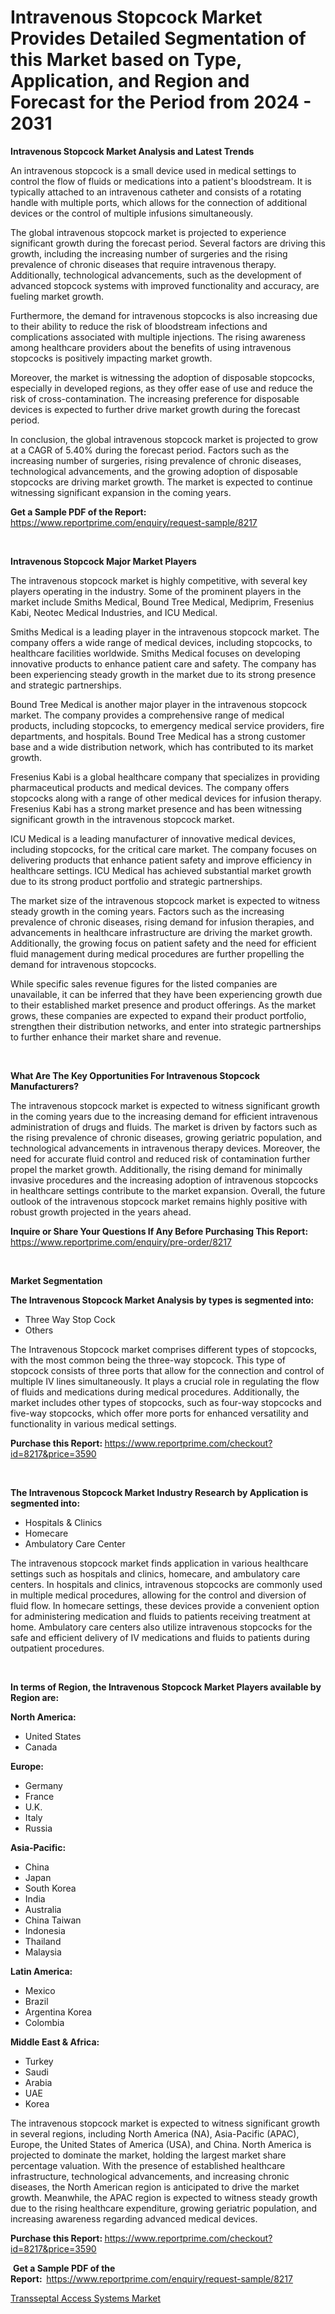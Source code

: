 <p><h1>Intravenous Stopcock Market Provides Detailed Segmentation of this Market based on Type, Application, and Region and Forecast for the Period from 2024 - 2031</h1></p><p><strong>Intravenous Stopcock Market Analysis and Latest Trends</strong></p>
<p><p>An intravenous stopcock is a small device used in medical settings to control the flow of fluids or medications into a patient's bloodstream. It is typically attached to an intravenous catheter and consists of a rotating handle with multiple ports, which allows for the connection of additional devices or the control of multiple infusions simultaneously.</p><p>The global intravenous stopcock market is projected to experience significant growth during the forecast period. Several factors are driving this growth, including the increasing number of surgeries and the rising prevalence of chronic diseases that require intravenous therapy. Additionally, technological advancements, such as the development of advanced stopcock systems with improved functionality and accuracy, are fueling market growth.</p><p>Furthermore, the demand for intravenous stopcocks is also increasing due to their ability to reduce the risk of bloodstream infections and complications associated with multiple injections. The rising awareness among healthcare providers about the benefits of using intravenous stopcocks is positively impacting market growth.</p><p>Moreover, the market is witnessing the adoption of disposable stopcocks, especially in developed regions, as they offer ease of use and reduce the risk of cross-contamination. The increasing preference for disposable devices is expected to further drive market growth during the forecast period.</p><p>In conclusion, the global intravenous stopcock market is projected to grow at a CAGR of 5.40% during the forecast period. Factors such as the increasing number of surgeries, rising prevalence of chronic diseases, technological advancements, and the growing adoption of disposable stopcocks are driving market growth. The market is expected to continue witnessing significant expansion in the coming years.</p></p>
<p><strong>Get a Sample PDF of the Report:&nbsp;</strong> <a href="https://www.reportprime.com/enquiry/request-sample/8217">https://www.reportprime.com/enquiry/request-sample/8217</a></p>
<p>&nbsp;</p>
<p><strong>Intravenous Stopcock Major Market Players</strong></p>
<p><p>The intravenous stopcock market is highly competitive, with several key players operating in the industry. Some of the prominent players in the market include Smiths Medical, Bound Tree Medical, Mediprim, Fresenius Kabi, Neotec Medical Industries, and ICU Medical.</p><p>Smiths Medical is a leading player in the intravenous stopcock market. The company offers a wide range of medical devices, including stopcocks, to healthcare facilities worldwide. Smiths Medical focuses on developing innovative products to enhance patient care and safety. The company has been experiencing steady growth in the market due to its strong presence and strategic partnerships.</p><p>Bound Tree Medical is another major player in the intravenous stopcock market. The company provides a comprehensive range of medical products, including stopcocks, to emergency medical service providers, fire departments, and hospitals. Bound Tree Medical has a strong customer base and a wide distribution network, which has contributed to its market growth.</p><p>Fresenius Kabi is a global healthcare company that specializes in providing pharmaceutical products and medical devices. The company offers stopcocks along with a range of other medical devices for infusion therapy. Fresenius Kabi has a strong market presence and has been witnessing significant growth in the intravenous stopcock market.</p><p>ICU Medical is a leading manufacturer of innovative medical devices, including stopcocks, for the critical care market. The company focuses on delivering products that enhance patient safety and improve efficiency in healthcare settings. ICU Medical has achieved substantial market growth due to its strong product portfolio and strategic partnerships.</p><p>The market size of the intravenous stopcock market is expected to witness steady growth in the coming years. Factors such as the increasing prevalence of chronic diseases, rising demand for infusion therapies, and advancements in healthcare infrastructure are driving the market growth. Additionally, the growing focus on patient safety and the need for efficient fluid management during medical procedures are further propelling the demand for intravenous stopcocks.</p><p>While specific sales revenue figures for the listed companies are unavailable, it can be inferred that they have been experiencing growth due to their established market presence and product offerings. As the market grows, these companies are expected to expand their product portfolio, strengthen their distribution networks, and enter into strategic partnerships to further enhance their market share and revenue.</p></p>
<p>&nbsp;</p>
<p><strong>What Are The Key Opportunities For Intravenous Stopcock Manufacturers?</strong></p>
<p><p>The intravenous stopcock market is expected to witness significant growth in the coming years due to the increasing demand for efficient intravenous administration of drugs and fluids. The market is driven by factors such as the rising prevalence of chronic diseases, growing geriatric population, and technological advancements in intravenous therapy devices. Moreover, the need for accurate fluid control and reduced risk of contamination further propel the market growth. Additionally, the rising demand for minimally invasive procedures and the increasing adoption of intravenous stopcocks in healthcare settings contribute to the market expansion. Overall, the future outlook of the intravenous stopcock market remains highly positive with robust growth projected in the years ahead.</p></p>
<p><strong>Inquire or Share Your Questions If Any Before Purchasing This Report:</strong> <a href="https://www.reportprime.com/enquiry/pre-order/8217">https://www.reportprime.com/enquiry/pre-order/8217</a></p>
<p>&nbsp;</p>
<p><strong>Market Segmentation</strong></p>
<p><strong>The Intravenous Stopcock Market Analysis by types is segmented into:</strong></p>
<p><ul><li>Three Way Stop Cock</li><li>Others</li></ul></p>
<p><p>The Intravenous Stopcock market comprises different types of stopcocks, with the most common being the three-way stopcock. This type of stopcock consists of three ports that allow for the connection and control of multiple IV lines simultaneously. It plays a crucial role in regulating the flow of fluids and medications during medical procedures. Additionally, the market includes other types of stopcocks, such as four-way stopcocks and five-way stopcocks, which offer more ports for enhanced versatility and functionality in various medical settings.</p></p>
<p><strong>Purchase this Report:&nbsp;</strong><a href="https://www.reportprime.com/checkout?id=8217&price=3590">https://www.reportprime.com/checkout?id=8217&price=3590</a></p>
<p>&nbsp;</p>
<p><strong>The Intravenous Stopcock Market Industry Research by Application is segmented into:</strong></p>
<p><ul><li>Hospitals & Clinics</li><li>Homecare</li><li>Ambulatory Care Center</li></ul></p>
<p><p>The intravenous stopcock market finds application in various healthcare settings such as hospitals and clinics, homecare, and ambulatory care centers. In hospitals and clinics, intravenous stopcocks are commonly used in multiple medical procedures, allowing for the control and diversion of fluid flow. In homecare settings, these devices provide a convenient option for administering medication and fluids to patients receiving treatment at home. Ambulatory care centers also utilize intravenous stopcocks for the safe and efficient delivery of IV medications and fluids to patients during outpatient procedures.</p></p>
<p>&nbsp;</p>
<p><strong>In terms of Region, the Intravenous Stopcock Market Players available by Region are:</strong></p>
<p>
    <p> <strong> North America: </strong>
        <ul>
            <li>United States</li>
            <li>Canada</li>
        </ul>
        </p> 
    <p> <strong> Europe: </strong>
        <ul>
            <li>Germany</li>
            <li>France</li>
            <li>U.K.</li>
            <li>Italy</li>
            <li>Russia</li>
        </ul>
        </p> 
    <p> <strong> Asia-Pacific: </strong>
        <ul>
            <li>China</li>
            <li>Japan</li>
            <li>South Korea</li>
            <li>India</li>
            <li>Australia</li>
            <li>China Taiwan</li>
            <li>Indonesia</li>
            <li>Thailand</li>
            <li>Malaysia</li>
        </ul>
        </p> 
    <p> <strong> Latin America: </strong>
        <ul>
            <li>Mexico</li>
            <li>Brazil</li>
            <li>Argentina Korea</li>
            <li>Colombia</li>
        </ul>
        </p> 
    <p> <strong> Middle East & Africa: </strong>
        <ul>
            <li>Turkey</li>
            <li>Saudi</li>
            <li>Arabia</li>
            <li>UAE</li>
            <li>Korea</li>
        </ul>
    </p>
    </p>
<p><p>The intravenous stopcock market is expected to witness significant growth in several regions, including North America (NA), Asia-Pacific (APAC), Europe, the United States of America (USA), and China. North America is projected to dominate the market, holding the largest market share percentage valuation. With the presence of established healthcare infrastructure, technological advancements, and increasing chronic diseases, the North American region is anticipated to drive the market growth. Meanwhile, the APAC region is expected to witness steady growth due to the rising healthcare expenditure, growing geriatric population, and increasing awareness regarding advanced medical devices.</p></p>
<p><strong>Purchase this Report: </strong><a href="https://www.reportprime.com/checkout?id=8217&price=3590">https://www.reportprime.com/checkout?id=8217&price=3590</a></p>
<p>&nbsp;<strong>Get a Sample PDF of the Report:&nbsp;&nbsp;</strong><a href="https://www.reportprime.com/enquiry/request-sample/8217">https://www.reportprime.com/enquiry/request-sample/8217</a></p>
<p><strong></strong></p>
<p><p><a href="https://github.com/prosalinda88/Market-Research-Report-List-2/blob/main/transseptal-access-systems-market.md">Transseptal Access Systems Market</a></p></p>